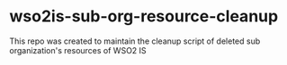 # wso2is-sub-org-resource-cleanup
This repo was created to maintain the cleanup script of deleted sub organization's resources of WSO2 IS

